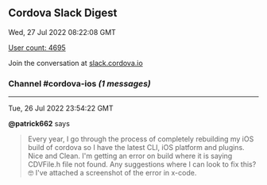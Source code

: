 ## Cordova Slack Digest
Wed, 27 Jul 2022 08:22:08 GMT

[User count: 4695](https://cordova.slack.com/)


Join the conversation at [slack.cordova.io](http://slack.cordova.io/)

### __Channel #cordova-ios__ _(1 messages)_
---

Tue, 26 Jul 2022 23:54:22 GMT

__@patrick662__ says 
> Every year, I go through the process of completely rebuilding my iOS build of cordova so I have the latest CLI, iOS platform and plugins.   Nice and Clean.   I'm getting an error on build where it is saying CDVFile.h file not found.  Any suggestions where I can look to fix this?  🤓  I've attached a screenshot of the error in x-code.
> 
